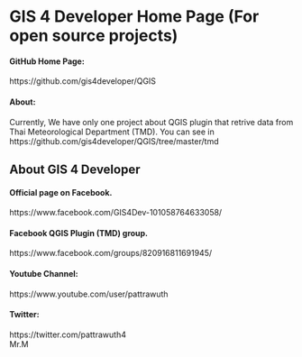 
GIS 4 Developer Home Page (For open source projects)
======================================================

<h4>GitHub Home Page:</h4>
https://github.com/gis4developer/QGIS

<h4>About:</h4>
Currently, We have only one project about QGIS plugin that retrive data from Thai Meteorological Department (TMD). You can see in https://github.com/gis4developer/QGIS/tree/master/tmd


About GIS 4 Developer
-----------------------------------
<h4>Official page on Facebook.</h4>
https://www.facebook.com/GIS4Dev-101058764633058/

<h4>Facebook QGIS Plugin (TMD) group.</h4>
https://www.facebook.com/groups/820916811691945/

<h4>Youtube Channel:</h4>
https://www.youtube.com/user/pattrawuth

<h4>Twitter:</h4>
https://twitter.com/pattrawuth4


<br>
Mr.M
